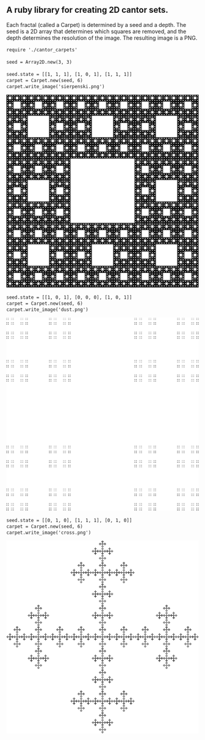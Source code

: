 A ruby library for creating 2D cantor sets.
--------------------------------------------------------


Each fractal (called a Carpet) is determined by a seed and a depth. The seed is a 
2D array that determines which squares are removed, and the depth determines the 
resolution of the image. The resulting image is a PNG.

    require './cantor_carpets'

    seed = Array2D.new(3, 3)

    seed.state = [[1, 1, 1], [1, 0, 1], [1, 1, 1]]
    carpet = Carpet.new(seed, 6)
    carpet.write_image('sierpenski.png')

![carpet](https://github.com/lukegrecki/cantor_carpets/raw/master/images/sierpenski.png)

    seed.state = [[1, 0, 1], [0, 0, 0], [1, 0, 1]]
    carpet = Carpet.new(seed, 6)
    carpet.write_image('dust.png')

![dust](https://github.com/lukegrecki/cantor_carpets/raw/master/images/dust.png)

    seed.state = [[0, 1, 0], [1, 1, 1], [0, 1, 0]]
    carpet = Carpet.new(seed, 6)
    carpet.write_image('cross.png')

![cross](https://github.com/lukegrecki/cantor_carpets/raw/master/images/cross.png)